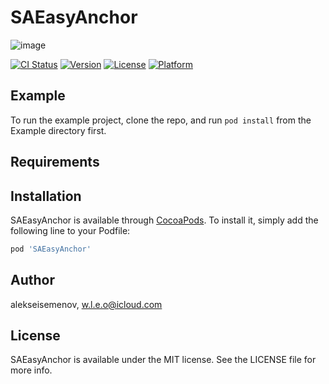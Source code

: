# SAEasyAnchor
![image](https://user-images.githubusercontent.com/61948950/87155126-12eaa400-c2c3-11ea-89cd-cd956ae119d7.png)

[![CI Status](https://img.shields.io/travis/alekseisemenov/SAEasyAnchor.svg?style=flat)](https://travis-ci.org/alekseisemenov/SAEasyAnchor)
[![Version](https://img.shields.io/cocoapods/v/SAEasyAnchor.svg?style=flat)](https://cocoapods.org/pods/SAEasyAnchor)
[![License](https://img.shields.io/cocoapods/l/SAEasyAnchor.svg?style=flat)](https://cocoapods.org/pods/SAEasyAnchor)
[![Platform](https://img.shields.io/cocoapods/p/SAEasyAnchor.svg?style=flat)](https://cocoapods.org/pods/SAEasyAnchor)

## Example

To run the example project, clone the repo, and run `pod install` from the Example directory first.

## Requirements

## Installation

SAEasyAnchor is available through [CocoaPods](https://cocoapods.org). To install
it, simply add the following line to your Podfile:

```ruby
pod 'SAEasyAnchor'
```

## Author

alekseisemenov, w.l.e.o@icloud.com

## License

SAEasyAnchor is available under the MIT license. See the LICENSE file for more info.

